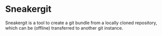# Sneakergit

Sneakergit is a tool to create a git bundle from a locally cloned repository, which can be (offline) transferred to another git instance.
